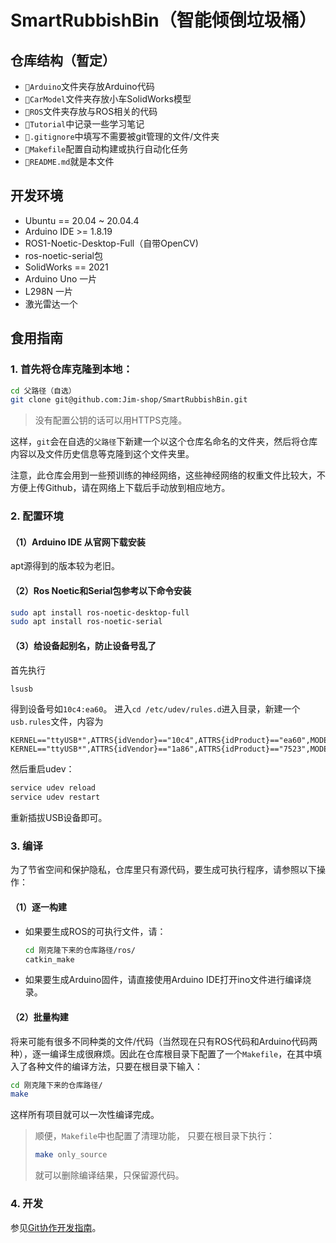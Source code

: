 # SmartRubbishBin（智能倾倒垃圾桶）


## 仓库结构（暂定）

- `📂Arduino`文件夹存放Arduino代码
- `📂CarModel`文件夹存放小车SolidWorks模型
- `📂ROS`文件夹存放与ROS相关的代码
- `📂Tutorial`中记录一些学习笔记
- `📄.gitignore`中填写不需要被git管理的文件/文件夹
- `📄Makefile`配置自动构建或执行自动化任务
- `📄README.md`就是本文件


## 开发环境

- Ubuntu == 20.04 ~ 20.04.4
- Arduino IDE >= 1.8.19
- ROS1-Noetic-Desktop-Full（自带OpenCV)
- ros-noetic-serial包
- SolidWorks == 2021
- Arduino Uno 一片
- L298N 一片
- 激光雷达一个

## 食用指南

### 1. 首先将仓库克隆到本地：

```bash
cd 父路径（自选）
git clone git@github.com:Jim-shop/SmartRubbishBin.git
```
> 没有配置公钥的话可以用HTTPS克隆。

这样，`git`会在自选的`父路径`下新建一个以这个仓库名命名的文件夹，然后将仓库内容以及文件历史信息等克隆到这个文件夹里。

注意，此仓库会用到一些预训练的神经网络，这些神经网络的权重文件比较大，不方便上传Github，请在网络上下载后手动放到相应地方。

### 2. 配置环境

#### （1）Arduino IDE 从官网下载安装
apt源得到的版本较为老旧。
#### （2）Ros Noetic和Serial包参考以下命令安装
```bash
sudo apt install ros-noetic-desktop-full
sudo apt install ros-noetic-serial
```
#### （3）给设备起别名，防止设备号乱了
首先执行
```bash
lsusb
```
得到设备号如`10c4:ea60`。
进入`cd /etc/udev/rules.d`进入目录，新建一个`usb.rules`文件，内容为
```shell
KERNEL=="ttyUSB*",ATTRS{idVendor}=="10c4",ATTRS{idProduct}=="ea60",MODE:="0777",SYMLINK+="laser"
KERNEL=="ttyUSB*",ATTRS{idVendor}=="1a86",ATTRS{idProduct}=="7523",MODE:="0777",SYMLINK+="uno"
```
然后重启udev：
```bash
service udev reload
service udev restart
```
重新插拔USB设备即可。



### 3. 编译
   
为了节省空间和保护隐私，仓库里只有源代码，要生成可执行程序，请参照以下操作：

#### （1）逐一构建
- 如果要生成ROS的可执行文件，请：
    ```bash
    cd 刚克隆下来的仓库路径/ros/
    catkin_make
    ```
- 如果要生成Arduino固件，请直接使用Arduino IDE打开ino文件进行编译烧录。

#### （2）批量构建
将来可能有很多不同种类的文件/代码（当然现在只有ROS代码和Arduino代码两种），逐一编译生成很麻烦。因此在仓库根目录下配置了一个`Makefile`，在其中填入了各种文件的编译方法，只要在根目录下输入：
```bash
cd 刚克隆下来的仓库路径/
make
```
这样所有项目就可以一次性编译完成。

> 顺便，`Makefile`中也配置了清理功能，
> 只要在根目录下执行：
> ```bash
> make only_source
> ```
> 就可以删除编译结果，只保留源代码。

### 4. 开发

参见[Git协作开发指南](Tutorial/Git协作开发指南.md)。
